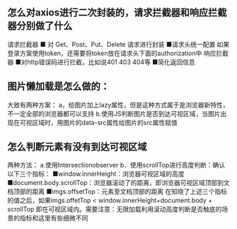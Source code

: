 ## 怎么对axios进行二次封装的，请求拦截器和响应拦截器分别做了什么
请求拦截器
■ 对 Get、Post、Put、Delete 请求进行封装
■请求头统一配置
如果登录方案使用token，还需要将token放在请求头下面的authorization中
响应拦截器
■对http错误码进行拦截，比如说401 403 404等
■简化返回信息

## 图片懒加载是怎么做的：
大致有两种方案：
a，给图片加上lazy属性，但是这种方式属于是浏览器新特性，不一定全部的浏览器都可以支持
b.使用JS判断图片是否到达可视区域，当图片出现在可视区域时，用图片的data-src属性给图片的src属性赋值

## 怎么判断元素有没有到达可视区域
两种方法：
a.使用Intersectionobserver
b．使用scrollTop进行高度判断：确认以下三个指标：
■window.innerHeight：浏览器可视区域的高度
■document.body.scrollTop：浏览器滚动了的距离，即浏览器可视区域顶部到文档顶部的距离
■imgs.offsetTop：元素至文档顶部的距离
在知晓了上述三个指标的值之后，如果imgs.offetTop < window.innerHeight+document.body + scrollTop
即在可视区域内。需要注意：无限加载利用滚动高度判断是否触底的场景的指标和这里有些细微不同
